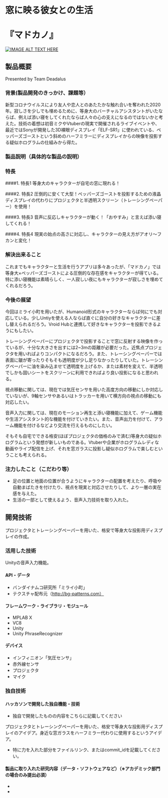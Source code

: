 # 窓に映る彼女との生活
# 『マドカノ』

[![IMAGE ALT TEXT HERE](https://jphacks.com/wp-content/uploads/2020/09/JPHACKS2020_ogp.jpg)](https://www.youtube.com/watch?v=G5rULR53uMk)

## 製品概要
Presented by Team Deadalus
### 背景(製品開発のきっかけ、課題等）
新型コロナウイルスにより友人や恋人とのあたたかな触れ合いを奪われた2020年。寂しさを少しでも埋めるために、等身大のバーチャルアシスタントがいたならば、例えば添い寝をしてくれたならば人々の心の支えになるのではないかと考えた。技術の着想は初音ミクやVtuberの現実で開催されるライブイベントや、最近ではSonyが開発した3D裸眼ディスプレイ「ELF-SR1」に使われている、ペッパーズゴーストという斜めのハーフミラーにディスプレイからの映像を投影する疑似ホログラムの仕組みから得た。

### 製品説明（具体的な製品の説明）
### 特長
####1. 特長1
等身大のキャラクターが自宅の窓に現れる！

####2. 特長2
圧倒的に安くて大型！ペッパーズゴーストを投影するための液晶ディスプレイの代わりにプロジェクタと半透明スクリーン（トレーシングペーパー）を使用！

####3. 特長3
音声に反応しキャラクターが動く！「おやすみ」と言えば添い寝してくれる！

####4. 特長4
現実の始点の高さに対応し、キャラクターの見え方がアオリ～フカンと変化！

### 解決出来ること
これまでもキャラクターと生活を行うアプリは多々あったが、「マドカノ」では等身大×ペッパーズゴーストによる圧倒的な存在感をキャラクターが得ている。特に添い寝機能は素晴らしく、一人寂しい夜にもキャラクターが寂しさを埋めてくれるだろう。

### 今後の展望
今回はミライ小町を用いたが、Humanoid形式のキャラクターならば何にでも対応している。少しUntiyを使える人ならば直ぐに自分の好きなキャラクターに差し替えられるだろう。Vroid Hubと連携して好きなキャラクターを投影できるようにもしたい。

トレーシングペーパーにプロジェクタで投影することで窓に反射する映像を作っているが、十分な大きさを出すには2~3mの距離が必要だった。近焦点プロジェクタを用いればよりコンパクトになるだろう。また、トレーシングペーパーでは表面に皺が寄ったりそもそも透明度が少し足りなかったりしていた。トレーシングペーパーに油を染み込ませて透明度を上げるか、または素材を変えて、半透明でしかも固いシートをスクリーンに利用できればより良い投影になると思われる。

視点移動に関しては、現在では気圧センサを用いた高度方向の移動にしか対応していないが、9軸センサやあるいはトラッカーを用いて横方向の視点の移動にも対応したい。

音声入力に関しては、現在のモーション再生と添い寝機能に加えて、ゲーム機能や生活アシスタント的な機能を付けていきたい。また、音声出力を付けて、アラーム機能を付けるなどより交流を行えるものにしたい。

そもそも自宅でできる格安(ほぼプロジェクタの価格のみで済む)等身大の疑似ホログラムという発想が新しいものである。Vtuberや企業がホログラムレディな動画やライブ配信を上げ、それを窓ガラスに投影し疑似ホログラムで楽しむということも考えられる。

### 注力したこと（こだわり等）
* 足の位置と地面の位置が合うようにキャラクターの配置を考えたり、呼吸や自動まばたきを付けたり、視点を現実と対応させたりして、より一層の実在感を与えた。
* 生活の一部として使えるよう、音声入力技術を取り入れた。

## 開発技術
プロジェクタとトレーシングペーパーを用いた、格安で等身大な投影用ディスプレイの作成。
### 活用した技術
Unityの音声入力機能。
#### API・データ
* バンダイナムコ研究所「ミライ小町」
* テクスチャ配布元（http://bg-patterns.com）

#### フレームワーク・ライブラリ・モジュール
* MPLAB X
* VC8
* Unity
* Unity PhraseRecognizer

#### デバイス
* インフィニオン「気圧センサ」
* 赤外線センサ
* プロジェクタ
* マイク

### 独自技術
#### ハッカソンで開発した独自機能・技術
* 独自で開発したものの内容をこちらに記載してください

プロジェクタとトレーシングペーパーを用いた、格安で等身大な投影用ディスプレイのアイデア。身近な窓ガラスをハーフミラー代わりに使用するというアイデア。

* 特に力を入れた部分をファイルリンク、またはcommit_idを記載してください。


#### 製品に取り入れた研究内容（データ・ソフトウェアなど）（※アカデミック部門の場合のみ提出必須）
* 
* 
